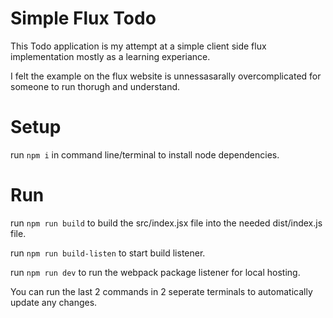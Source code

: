 Simple Flux Todo
===

This Todo application is my attempt at a simple client side flux implementation mostly as a learning experiance.

I felt the example on the flux website is unnessasarally overcomplicated for someone to run thorugh and understand.

Setup
====

run `npm i` in command line/terminal to install node dependencies.

Run
====

run `npm run build` to build the src/index.jsx file into the needed dist/index.js file.

run `npm run build-listen` to start build listener.

run `npm run dev` to run the webpack package listener for local hosting.

You can run the last 2 commands in 2 seperate terminals to automatically update any changes.
